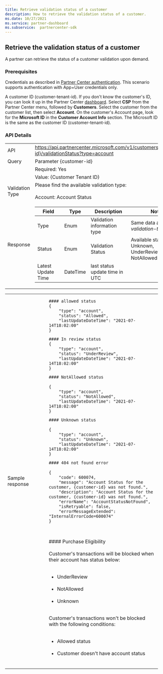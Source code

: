 ```yaml
---
title: Retrieve validation status of a customer
description: How to retrieve the validation status of a customer.
ms.date: 10/27/2021
ms.service: partner-dashboard
ms.subservice:  partnercenter-sdk
---
```


## Retrieve the validation status of a customer

A partner can retrieve the status of a customer validation upon demand.

### Prerequisites

Credentials as described in [Partner Center authentication](partner-center-authentication.md). This scenario supports authentication with App+User credentials only.

A customer ID (customer-tenant-id). If you don't know the customer's ID, you can look it up in the Partner Center [dashboard](https://partner.microsoft.com/dashboard). Select **CSP** from the Partner Center menu, followed by **Customers**. Select the customer from the customer list, then select **Account**. On the customer's Account page, look for the **Microsoft ID** in the **Customer Account Info** section. The Microsoft ID is the same as the customer ID (customer-tenant-id).

### API Details
|        | |
|:------|:--------------------|
| API	| https://api.partnercenter.microsoft.com/v1/customers/{customer-id}/validationStatus?type=account |
| Query |   Parameter	{customer-id}   |
|       |   Required:  Yes              |
|       |   Value: {Customer Tenant ID} |
| Validation Type | 	Please find the available validation type: <br/><br/>  Account: Account Status |
| Response |	<table>  <thead>  <tr>  <th>Field</th>  <th>Type</th>  <th>Description</th>  <th>Notes</th> </tr>  </thead>  <tbody>  <tr>  <td>Type</td>  <td>Enum</td>  <td>Validation information type</td> <td>Same data as *validation-type*</td>  </tr>  <tr>  <td>Status</td>  <td>Enum</td>  <td>Validation Status</td> <td>Available status: Unknown, UnderReview, Allowed, NotAllowed</td> </tr> <tr> <td> Latest Update Time </td> <td>DateTime</td> <td>last status update time in UTC</td> </tbody>  </table> |	

<table>
<tr>
<td> Sample response </td> <td> </td>
<td> </td>
<td>


``` 
#### allowed status
{
    "type": "account",
    "status": "Allowed",
    "lastUpdateDateTime": "2021-07-14T18:02:00"
}
```

```
#### In review status
{
    "type": "account",
    "status": "UnderReview",
    "lastUpdateDateTime": "2021-07-14T18:02:00"
}
```
```
#### NotAllowed status

{
    "type": "account",
    "status": "NotAllowed",
    "lastUpdateDateTime": "2021-07-14T18:02:00"
}
```
```
#### Unknown status

{
    "type": "account",
    "status": "Unknown",
    "lastUpdateDateTime": "2021-07-14T18:02:00"
}
```
```
#### 404 not found error

{
    "code": 600074,
    "message": "Account Status for the customer, {customer-id} was not found.",
    "description": "Account Status for the customer, {customer-id} was not found.",
    "errorName": "AccountStatusNotFound",
    "isRetryable": false,
    "errorMessageExtended": "InternalErrorCode=600074"
}
```
<br/>

\#### Purchase Eligibility <br/><br/>
Customer's transactions will be blocked when their account has status below: <br/><br/>
* UnderReview<br/><br/>
* NotAllowed<br/><br/>
* Unknown<br/><br/>

Customer's transactions won't be blocked with the following conditions:<br/><br/>
* Allowed status<br/><br/>
* Customer doesn't have account status<br/><br/>
</td>
</tr>
</table>